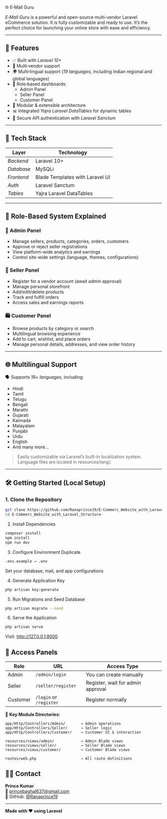 🌐 E‑Mall Guru

*E‑Mall Guru* is a powerful and open-source multi-vendor Laravel eCommerce solution. It is fully customizable and ready to use. It’s the perfect choice for launching your online store with ease and efficiency.

---

## 🚀 Features

- ✅ Built with *Laravel 10+*
- 👥 Multi‑vendor support
- 🌍 Multi‑lingual support (*19 languages*, including Indian regional and global languages)
- 👑 Role‑based dashboards:
  - Admin Panel
  - Seller Panel
  - Customer Panel
- 🧩 Modular & extensible architecture
- 📊 Integrated *Yajra Laravel DataTables* for dynamic tables
- 🔐 Secure API authentication with *Laravel Sanctum*

---

## 🧩 Tech Stack

| Layer         | Technology                            |
|---------------|----------------------------------------|
| *Backend*   | Laravel 10+                            |
| *Database*  | MySQLi                                 |
| *Frontend*  | Blade Templates with Laravel UI        |
| *Auth*      | Laravel Sanctum                       |
| *Tables*    | Yajra Laravel DataTables              |

---

## 🧭 Role-Based System Explained

### 👑 Admin Panel
- Manage sellers, products, categories, orders, customers
- Approve or reject seller registrations
- View platform-wide analytics and earnings
- Control site-wide settings (language, themes, configurations)

### 🏪 Seller Panel
- Register for a vendor account (await admin approval)
- Manage personal storefront
- Add/edit/delete products
- Track and fulfill orders
- Access sales and earnings reports

### 🛍 Customer Panel
- Browse products by category or search
- Multilingual browsing experience
- Add to cart, wishlist, and place orders
- Manage personal details, addresses, and view order history

---

## 🌐 Multilingual Support

🗣 Supports *19+ languages*, including:

- Hindi
- Tamil
- Telugu
- Bengali
- Marathi
- Gujarati
- Kannada
- Malayalam
- Punjabi
- Urdu
- English
- And many more...

> Easily customizable via Laravel’s built-in localization system. Language files are located in resources/lang/.

---

## 🛠 Getting Started (Local Setup)

### 1. Clone the Repository

```bash
git clone https://github.com/Ranaprince19/E-Commerc_Website_with_Laravel_Structure-.git
cd E-Commerc_Website_with_Laravel_Structure-

```
2. Install Dependencies
```bash
composer install
npm install
npm run dev
```

3. Configure Environment
Duplicate
```bash
.env.example → .env
```
Set your database, mail, and app configurations

4. Generate Application Key
```bash
php artisan key:generate
```
5. Run Migrations and Seed Database
```bash
php artisan migrate --seed
```
6. Serve the Application
```bash
php artisan serve
```
Visit: http://127.0.0.1:8000

## 🔐 Access Panels

| **Role**   | **URL**              | **Access Type**                          |
|------------|----------------------|-------------------------------------------|
| Admin      | `/admin/login`       | You can create manually                   |
| Seller     | `/seller/register`   | Register, wait for admin approval         |
| Customer   | `/login` or `/register` | Register normally                        |


📁 <strong>Key Module Directories:</strong>

```text
app/Http/Controllers/Admin/       → Admin operations
app/Http/Controllers/Seller/      → Seller logic
app/Http/Controllers/Customer/    → Customer UI & interaction

resources/views/admin/            → Admin Blade views
resources/views/seller/           → Seller Blade views
resources/views/customer/         → Customer Blade views

routes/web.php                    → All route definitions
```

## 🙋‍♂️ Contact

**Prince Kumar**  
📧 [princebaghal637@gmail.com ](princebaghal637@gmail.com)  
🔗 GitHub: [@Ranaprince19](https://github.com/Ranaprince19)

---

**Made with ❤️ using Laravel**
